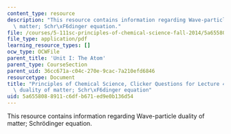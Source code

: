```yaml
---
content_type: resource
description: "This resource contains information regarding Wave-particle duality of\
  \ matter; Schr\xF6dinger equation."
file: /courses/5-111sc-principles-of-chemical-science-fall-2014/5a6558088911c6dfb671ed9e0b136d54_MIT5_111F14_Lec4Clkr.pdf
file_type: application/pdf
learning_resource_types: []
ocw_type: OCWFile
parent_title: 'Unit I: The Atom'
parent_type: CourseSection
parent_uid: 36cc671a-c04c-270e-9cac-7a210efd6846
resourcetype: Document
title: "Principles of Chemical Science, Clicker Questions for Lecture 4: Wave-particle\
  \ duality of matter; Schr\xF6dinger equation"
uid: 5a655808-8911-c6df-b671-ed9e0b136d54
---
```

This resource contains information regarding Wave-particle duality of matter; Schrödinger equation.

